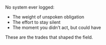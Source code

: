No system ever logged:

- The weight of unspoken obligation  
- The effort to stay silent  
- The moment you didn’t act, but could have

These are the trades that shaped the field.

